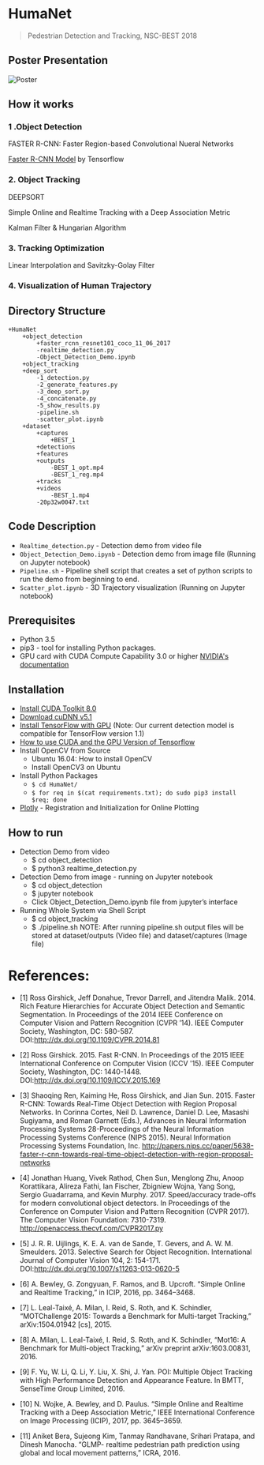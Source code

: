 # HumaNet
> Pedestrian Detection and Tracking, NSC-BEST 2018

## Poster Presentation
![Poster](docs/HumaNet-poster.png  "Poster")

## How it works
### 1 .Object Detection

FASTER R-CNN: Faster Region-based Convolutional Nueral Networks

[Faster R-CNN Model](https://drive.google.com/open?id=1SG_iiRqOOm5RlltH0pzGT3FXXkF7Bdh_) by Tensorflow



### 2. Object Tracking

DEEPSORT

Simple Online and Realtime Tracking with a Deep Association Metric

Kalman Filter & Hungarian Algorithm

### 3. Tracking Optimization

Linear Interpolation and Savitzky-Golay Filter


### 4. Visualization of Human Trajectory


## Directory Structure
```
+HumaNet
	+object_detection
		+faster_rcnn_resnet101_coco_11_06_2017
		-realtime_detection.py
		-Object_Detection_Demo.ipynb
	+object_tracking
	+deep_sort
		-1_detection.py
		-2_generate_features.py
		-3_deep_sort.py
		-4_concatenate.py
		-5_show_results.py
		-pipeline.sh
		-scatter_plot.ipynb
	+dataset
		+captures
			+BEST_1
		+detections
		+features
		+outputs
			-BEST_1_opt.mp4
			-BEST_1_reg.mp4
		+tracks
		+videos
			-BEST_1.mp4
		-20p32w0047.txt
```
## Code Description
* ```Realtime_detection.py``` - Detection demo from video file
* ```Object_Detection_Demo.ipynb``` - Detection demo from image file (Running on Jupyter notebook)
* ```Pipeline.sh``` - Pipeline shell script that creates a set of python scripts to run the demo from beginning to end.
* ```Scatter_plot.ipynb``` - 3D Trajectory visualization (Running on Jupyter notebook)

## Prerequisites
* Python 3.5
* pip3 - tool for installing Python packages.
* GPU card with CUDA Compute Capability 3.0 or higher [NVIDIA's documentation](https://developer.nvidia.com/cuda-gpus)

## Installation
* [Install CUDA Toolkit 8.0](https://developer.nvidia.com/cuda-downloads)
* [Download cuDNN v5.1](https://developer.nvidia.com/cudnn)
* [Install TensorFlow with GPU](https://www.tensorflow.org/install/) (Note: Our current detection model is compatible for TensorFlow version 1.1)
* [How to use CUDA and the GPU Version of Tensorflow](https://pythonprogramming.net/how-to-cuda-gpu-tensorflow-deep-learning-tutorial/)
* Install OpenCV from Source
	- Ubuntu 16.04: How to install OpenCV
	- Install OpenCV3 on Ubuntu
* Install Python Packages
	- ```$ cd HumaNet/```
	- ```$ for req in $(cat requirements.txt); do sudo pip3 install $req; done```
* [Plotly](https://plot.ly/python/getting-started/) - Registration and Initialization for Online Plotting 
 

## How to run
* Detection Demo from video
	- $ cd object_detection
	- $ python3 realtime_detection.py
* Detection Demo from image - running on Jupyter notebook
	- $ cd object_detection
	- $ jupyter notebook
	- Click Object_Detection_Demo.ipynb file from jupyter’s interface
* Running Whole System via Shell Script
	- $ cd object_tracking
	- $ ./pipeline.sh
NOTE: After running pipeline.sh output files will be stored at dataset/outputs (Video file) and dataset/captures (Image file)


# References:
* [1] 	Ross Girshick, Jeff Donahue, Trevor Darrell, and Jitendra Malik. 2014. Rich Feature Hierarchies for Accurate Object Detection and Semantic Segmentation. In Proceedings of the 2014 IEEE Conference on Computer Vision and Pattern Recognition (CVPR ’14). IEEE Computer Society, Washington, DC: 580-587. DOI:http://dx.doi.org/10.1109/CVPR.2014.81

* [2] 	Ross Girshick. 2015. Fast R-CNN. In Proceedings of the 2015 IEEE International Conference on Computer Vision (ICCV '15). IEEE Computer Society, Washington, DC: 1440-1448. DOI:http://dx.doi.org/10.1109/ICCV.2015.169

* [3] 	Shaoqing Ren, Kaiming He, Ross Girshick, and Jian Sun. 2015. Faster R-CNN: Towards Real-Time Object Detection with Region Proposal Networks. In Corinna Cortes, Neil D. Lawrence, Daniel D. Lee, Masashi Sugiyama, and Roman Garnett (Eds.), Advances in Neural Information Processing Systems 28-Proceedings of the Neural Information Processing Systems Conference (NIPS 2015). Neural Information Processing Systems Foundation, Inc. http://papers.nips.cc/paper/5638-faster-r-cnn-towards-real-time-object-detection-with-region-proposal-networks

* [4]	 Jonathan Huang, Vivek Rathod, Chen Sun, Menglong Zhu, Anoop Korattikara, Alireza Fathi, Ian Fischer, Zbigniew Wojna, Yang Song, Sergio Guadarrama, and Kevin Murphy. 2017. Speed/accuracy trade-offs for modern convolutional object detectors. In Proceedings of the Conference on Computer Vision and Pattern Recognition (CVPR 2017). The Computer Vision Foundation: 7310-7319. http://openaccess.thecvf.com/CVPR2017.py

* [5] 	J. R. R. Uijlings, K. E. A. van de Sande, T. Gevers, and A. W. M. Smeulders. 2013. Selective Search for Object Recognition. International Journal of Computer Vision 104, 2: 154-171. DOI:http://dx.doi.org/10.1007/s11263-013-0620-5

* [6]	A. Bewley, G. Zongyuan, F. Ramos, and B. Upcroft. “Simple Online and Realtime Tracking,” in ICIP, 2016, pp. 3464–3468.

* [7]	L. Leal-Taixé, A. Milan, I. Reid, S. Roth, and K. Schindler, “MOTChallenge 2015: Towards a Benchmark for Multi-target Tracking,” arXiv:1504.01942 [cs], 2015.

* [8]	A. Milan, L. Leal-Taixé, I. Reid, S. Roth, and K. Schindler, “Mot16: A Benchmark for Multi-object Tracking,” arXiv preprint arXiv:1603.00831, 2016.

* [9]	F. Yu, W. Li, Q. Li, Y. Liu, X. Shi, J. Yan. POI: Multiple Object Tracking with High Performance Detection and Appearance Feature. In BMTT, SenseTime Group Limited, 2016.

* [10] 	N. Wojke, A. Bewley, and D. Paulus. “Simple Online and Realtime Tracking with a Deep Association Metric,” IEEE International Conference on Image Processing (ICIP), 2017, pp. 3645–3659.

* [11]	Aniket Bera, Sujeong Kim, Tanmay Randhavane, Srihari Pratapa, and Dinesh Manocha. “GLMP- realtime pedestrian path prediction using global and local movement patterns,” ICRA, 2016.
